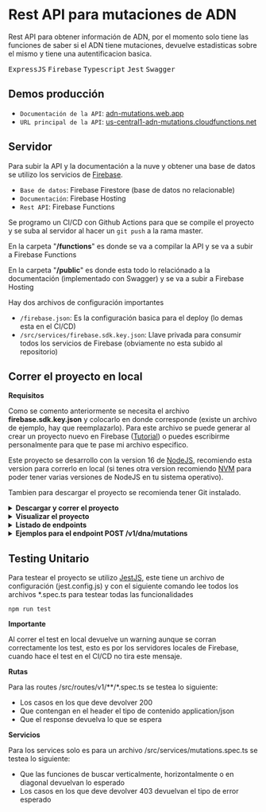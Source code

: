 # Rest API para mutaciones de ADN

Rest API para obtener información de ADN, por el momento solo tiene las funciones de saber si el ADN tiene mutaciones, devuelve estadisticas sobre el mismo y tiene una autentificacion basica.

<kbd>ExpressJS</kbd>  <kbd>Firebase</kbd>  <kbd>Typescript</kbd>  <kbd>Jest</kbd>  <kbd>Swagger</kbd>

## Demos producción

- `Documentación de la API`: [adn-mutations.web.app](https://adn-mutations.web.app/)
- `URL principal de la API`: [us-central1-adn-mutations.cloudfunctions.net](https://us-central1-adn-mutations.cloudfunctions.net/api)

## Servidor

Para subir la API y la documentación a la nuve y obtener una base de datos se utilizo los servicios de [Firebase](https://firebase.google.com/).

- `Base de datos`: Firebase Firestore (base de datos no relacionable)
- `Documentación`: Firebase Hosting
- `Rest API`: Firebase Functions

Se programo un CI/CD con Github Actions para que se compile el proyecto y se suba al servidor al hacer un `git push` a la rama master.

En la carpeta "**/functions**" es donde se va a compilar la API y se va a subir a Firebase Functions

En la carpeta "**/public**" es donde esta todo lo relaciónado a la documentación (implementado con Swagger) y se va a subir a Firebase Hosting

Hay dos archivos de configuración importantes
- `/firebase.json`: Es la configuración basica para el deploy (lo demas esta en el CI/CD)
- `/src/services/firebase.sdk.key.json`: Llave privada para consumir todos los servicios de Firebase (obviamente no esta subido al repositorio)

## Correr el proyecto en local

**Requisitos**

Como se comento anteriormente se necesita el archivo **firebase.sdk.key.json** y colocarlo en donde corresponde (existe un archivo de ejemplo, hay que reemplazarlo). Para este archivo se puede generar al crear un proyecto nuevo en Firebase ([Tutorial](https://clemfournier.medium.com/how-to-get-my-firebase-service-account-key-file-f0ec97a21620)) o puedes escribirme personalmente para que te pase mi archivo especifico.

Este proyecto se desarrollo con la version 16 de [NodeJS](https://nodejs.org/), recomiendo esta version para correrlo en local (si tenes otra version recomiendo [NVM](https://github.com/nvm-sh/nvm) para poder tener varias versiones de NodeJS en tu sistema operativo).

Tambien para descargar el proyecto se recomienda tener Git instalado.

<details markdown="1"><summary><b>Descargar y correr el proyecto</b></summary>
<p>

1. Abrir la consola y dirigirse a la carpeta donde quieras descargar el respositorio y correr el siguiente comando </br>```git clone https://github.com/matidiaz00/adn_mutations.git```
2. Dirigirse a la nueva carpeta "adn_mutations" y correr el siguiente comando para instalar las dependencias </br>```npm install```
3. Ahora corremos el siguiente comando para compilar el proyecto cada vez que haya un cambio </br>```npm run serve:api```
4. Para visualizar el proyecto se necesita correr los servidores, en este caso utilizamos de forma local los servidores de firebase, para eso abrimos otra consola y nos paramos en el mismo repositorio para correr el siguiente comando </br>```npm run serve```
</p>
</details>

<details markdown="2"><summary><b>Visualizar el proyecto</b></summary>
<p>

Si hicimos los pasos anteriores ya podemos ingresar a la documentacion desde [localhost:5000](http://localhost:5000/), desde la documentación se pueden probar los endpoints.

Si no es el caso para hacer pruebas de la API se puede utilizar herramientas como postman o en mi caso recomiendo una extención de Visual Studio llamada Thunder Client, deje en la raiz del repositorio el archivo **thunder-client.json** para que lo puedan importar si lo desean.

La URL base de la API es la siguiente [localhost:5001/adn-mutations/us-central1/api](http://localhost:5001/adn-mutations/us-central1/api)
</p>
</details>

<details markdown="3"><summary><b>Listado de endpoints</b></summary>
<p>

En la siguiente tabla esta la información de todos los endpoints

Type | Endpoint | Description
------------- | ------------- | -------------
GET | / | Mensaje si funciona la API
GET | /swagger.json | Configuración para Swagger UI
GET | /v1/accounts/json-web-token | Se puede utilizar el UID de Firebase como token
POST | /v1/dna/mutations | Define si un ADN tiene mutación o no
GET | /v1/dna/stats | Estadisticas de mutaciones de ADN en nuestra base de datos
</p>
</details>

<details markdown="4"><summary><b>Ejemplos para el endpoint POST /v1/dna/mutations</b></summary>
<p>

Para el endpoint POST **/v1/dna/mutations** se necesita enviarle un JSON (en el Body Request de la llamada) de un ADN para que nos diga si tiene mutación o no, estos son unos ejemplos:

Ejemplo de ADN con mutación

```json
{
    "dna": [
        "ATGCGA", "CAGTGC", "TTATGT",
        "AGAAGG", "AGTCAG", "TCACTG"
    ]
}
```

Ejemplo de ADN sin mutación

```json
{
    "dna": [
        "ATGCGA", "CAGTGC", "TTATTT",
        "AGACGG", "GCGTCA", "TCACTG"
    ]
}
```

Otro ejemplo de ADN con mutación

```json
{
    "dna": [
        "ATGCGA", "CAGTGC", "TTATGT",
        "AGAAGG", "CCCCTA", "TCACTG"
    ]
}
```
</p>
</details>

## Testing Unitario

Para testear el proyecto se utilizo [JestJS](https://jestjs.io/), este tiene un archivo de configuración (jest.config.js) y con el siguiente comando lee todos los archivos *.spec.ts para testear todas las funcionalidades

`npm run test`

**Importante**

Al correr el test en local devuelve un warning aunque se corran correctamente los test, esto es por los servidores locales de Firebase, cuando hace el test en el CI/CD no tira este mensaje.

**Rutas**

Para las routes /src/routes/v1/**/*.spec.ts se testea lo siguiente:

- Los casos en los que deve devolver 200
- Que contengan en el header el tipo de contenido application/json
- Que el response devuelva lo que se espera

**Servicios**

Para los services solo es para un archivo /src/services/mutations.spec.ts se testea lo siguiente:

- Que las funciones de buscar verticalmente, horizontalmente o en diagonal devuelvan lo esperado
- Los casos en los que deve devolver 403 devuelvan el tipo de error esperado
